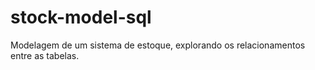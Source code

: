 # stock-model-sql
Modelagem de um sistema de estoque, explorando os relacionamentos entre as tabelas.
